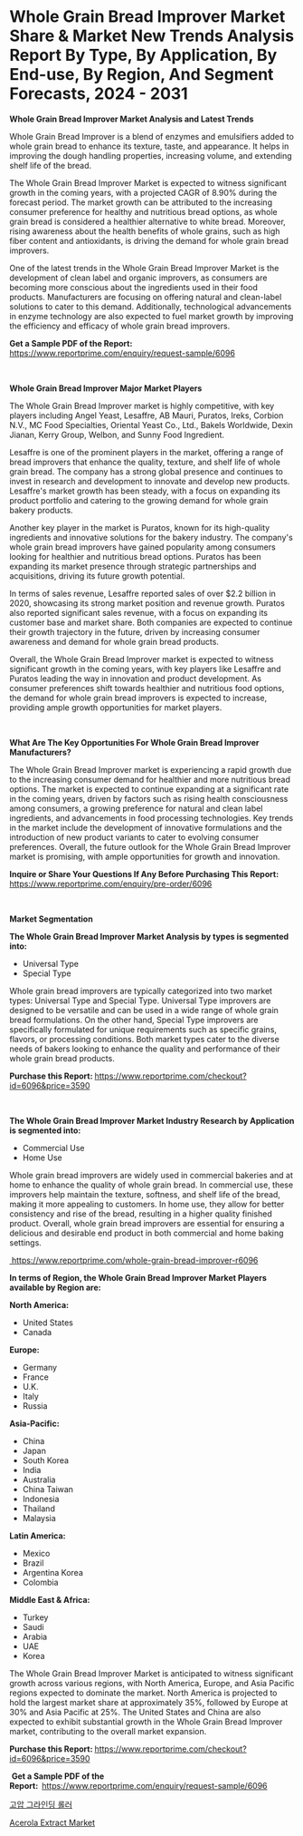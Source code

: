 <p><h1>Whole Grain Bread Improver Market Share & Market New Trends Analysis Report By Type, By Application, By End-use, By Region, And Segment Forecasts, 2024 - 2031</h1></p><p><strong>Whole Grain Bread Improver Market Analysis and Latest Trends</strong></p>
<p><p>Whole Grain Bread Improver is a blend of enzymes and emulsifiers added to whole grain bread to enhance its texture, taste, and appearance. It helps in improving the dough handling properties, increasing volume, and extending shelf life of the bread.</p><p>The Whole Grain Bread Improver Market is expected to witness significant growth in the coming years, with a projected CAGR of 8.90% during the forecast period. The market growth can be attributed to the increasing consumer preference for healthy and nutritious bread options, as whole grain bread is considered a healthier alternative to white bread. Moreover, rising awareness about the health benefits of whole grains, such as high fiber content and antioxidants, is driving the demand for whole grain bread improvers.</p><p>One of the latest trends in the Whole Grain Bread Improver Market is the development of clean label and organic improvers, as consumers are becoming more conscious about the ingredients used in their food products. Manufacturers are focusing on offering natural and clean-label solutions to cater to this demand. Additionally, technological advancements in enzyme technology are also expected to fuel market growth by improving the efficiency and efficacy of whole grain bread improvers.</p></p>
<p><strong>Get a Sample PDF of the Report:&nbsp;</strong> <a href="https://www.reportprime.com/enquiry/request-sample/6096">https://www.reportprime.com/enquiry/request-sample/6096</a></p>
<p>&nbsp;</p>
<p><strong>Whole Grain Bread Improver Major Market Players</strong></p>
<p><p>The Whole Grain Bread Improver market is highly competitive, with key players including Angel Yeast, Lesaffre, AB Mauri, Puratos, Ireks, Corbion N.V., MC Food Specialties, Oriental Yeast Co., Ltd., Bakels Worldwide, Dexin Jianan, Kerry Group, Welbon, and Sunny Food Ingredient. </p><p>Lesaffre is one of the prominent players in the market, offering a range of bread improvers that enhance the quality, texture, and shelf life of whole grain bread. The company has a strong global presence and continues to invest in research and development to innovate and develop new products. Lesaffre's market growth has been steady, with a focus on expanding its product portfolio and catering to the growing demand for whole grain bakery products.</p><p>Another key player in the market is Puratos, known for its high-quality ingredients and innovative solutions for the bakery industry. The company's whole grain bread improvers have gained popularity among consumers looking for healthier and nutritious bread options. Puratos has been expanding its market presence through strategic partnerships and acquisitions, driving its future growth potential.</p><p>In terms of sales revenue, Lesaffre reported sales of over $2.2 billion in 2020, showcasing its strong market position and revenue growth. Puratos also reported significant sales revenue, with a focus on expanding its customer base and market share. Both companies are expected to continue their growth trajectory in the future, driven by increasing consumer awareness and demand for whole grain bread products.</p><p>Overall, the Whole Grain Bread Improver market is expected to witness significant growth in the coming years, with key players like Lesaffre and Puratos leading the way in innovation and product development. As consumer preferences shift towards healthier and nutritious food options, the demand for whole grain bread improvers is expected to increase, providing ample growth opportunities for market players.</p></p>
<p>&nbsp;</p>
<p><strong>What Are The Key Opportunities For Whole Grain Bread Improver Manufacturers?</strong></p>
<p><p>The Whole Grain Bread Improver market is experiencing a rapid growth due to the increasing consumer demand for healthier and more nutritious bread options. The market is expected to continue expanding at a significant rate in the coming years, driven by factors such as rising health consciousness among consumers, a growing preference for natural and clean label ingredients, and advancements in food processing technologies. Key trends in the market include the development of innovative formulations and the introduction of new product variants to cater to evolving consumer preferences. Overall, the future outlook for the Whole Grain Bread Improver market is promising, with ample opportunities for growth and innovation.</p></p>
<p><strong>Inquire or Share Your Questions If Any Before Purchasing This Report:</strong> <a href="https://www.reportprime.com/enquiry/pre-order/6096">https://www.reportprime.com/enquiry/pre-order/6096</a></p>
<p>&nbsp;</p>
<p><strong>Market Segmentation</strong></p>
<p><strong>The Whole Grain Bread Improver Market Analysis by types is segmented into:</strong></p>
<p><ul><li>Universal Type</li><li>Special Type</li></ul></p>
<p><p>Whole grain bread improvers are typically categorized into two market types: Universal Type and Special Type. Universal Type improvers are designed to be versatile and can be used in a wide range of whole grain bread formulations. On the other hand, Special Type improvers are specifically formulated for unique requirements such as specific grains, flavors, or processing conditions. Both market types cater to the diverse needs of bakers looking to enhance the quality and performance of their whole grain bread products.</p></p>
<p><strong>Purchase this Report:&nbsp;</strong><a href="https://www.reportprime.com/checkout?id=6096&price=3590">https://www.reportprime.com/checkout?id=6096&price=3590</a></p>
<p>&nbsp;</p>
<p><strong>The Whole Grain Bread Improver Market Industry Research by Application is segmented into:</strong></p>
<p><ul><li>Commercial Use</li><li>Home Use</li></ul></p>
<p><p>Whole grain bread improvers are widely used in commercial bakeries and at home to enhance the quality of whole grain bread. In commercial use, these improvers help maintain the texture, softness, and shelf life of the bread, making it more appealing to customers. In home use, they allow for better consistency and rise of the bread, resulting in a higher quality finished product. Overall, whole grain bread improvers are essential for ensuring a delicious and desirable end product in both commercial and home baking settings.</p></p>
<p><a href="https://www.reportprime.com/whole-grain-bread-improver-r6096">&nbsp;https://www.reportprime.com/whole-grain-bread-improver-r6096</a></p>
<p><strong>In terms of Region, the Whole Grain Bread Improver Market Players available by Region are:</strong></p>
<p>
    <p> <strong> North America: </strong>
        <ul>
            <li>United States</li>
            <li>Canada</li>
        </ul>
        </p> 
    <p> <strong> Europe: </strong>
        <ul>
            <li>Germany</li>
            <li>France</li>
            <li>U.K.</li>
            <li>Italy</li>
            <li>Russia</li>
        </ul>
        </p> 
    <p> <strong> Asia-Pacific: </strong>
        <ul>
            <li>China</li>
            <li>Japan</li>
            <li>South Korea</li>
            <li>India</li>
            <li>Australia</li>
            <li>China Taiwan</li>
            <li>Indonesia</li>
            <li>Thailand</li>
            <li>Malaysia</li>
        </ul>
        </p> 
    <p> <strong> Latin America: </strong>
        <ul>
            <li>Mexico</li>
            <li>Brazil</li>
            <li>Argentina Korea</li>
            <li>Colombia</li>
        </ul>
        </p> 
    <p> <strong> Middle East & Africa: </strong>
        <ul>
            <li>Turkey</li>
            <li>Saudi</li>
            <li>Arabia</li>
            <li>UAE</li>
            <li>Korea</li>
        </ul>
    </p>
    </p>
<p><p>The Whole Grain Bread Improver Market is anticipated to witness significant growth across various regions, with North America, Europe, and Asia Pacific regions expected to dominate the market. North America is projected to hold the largest market share at approximately 35%, followed by Europe at 30% and Asia Pacific at 25%. The United States and China are also expected to exhibit substantial growth in the Whole Grain Bread Improver market, contributing to the overall market expansion.</p></p>
<p><strong>Purchase this Report: </strong><a href="https://www.reportprime.com/checkout?id=6096&price=3590">https://www.reportprime.com/checkout?id=6096&price=3590</a></p>
<p>&nbsp;<strong>Get a Sample PDF of the Report:&nbsp;&nbsp;</strong><a href="https://www.reportprime.com/enquiry/request-sample/6096">https://www.reportprime.com/enquiry/request-sample/6096</a></p>
<p><strong></strong></p>
<p><p><a href="https://github.com/KellyLyncyh543964/Market-Research-Report-List-3/blob/main/2867353104793.md">고압 그라인딩 롤러</a></p><p><a href="https://github.com/JameTravis/Market-Research-Report-List-6/blob/main/acerola-extract-market.md">Acerola Extract Market</a></p></p>